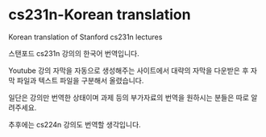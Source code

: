 # cs231n-Korean translation
Korean translation of Stanford cs231n lectures 

스탠포드 cs231n 강의의 한국어 번역입니다.

Youtube 강의 자막을 자동으로 생성해주는 사이트에서 대략의 자막을 다운받은 후 자막 파일과 텍스트 파일을 구분해서 올렸습니다.

일단은 강의만 번역한 상태이며 과제 등의 부가자료의 번역을 원하시는 분들은 따로 알려주세요.

추후에는 cs224n 강의도 번역할 생각입니다.
